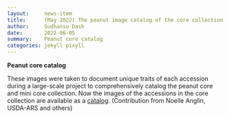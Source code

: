 ```yaml
---
layout:     news-item
title:      (May 2022) The peanut image catalog of the core collection is now available at PeanutBase.
author:     Sudhansu Dash
date:       2022-06-05
summary:    Peanut core catalog
categories: jekyll pixyll
---
```


**Peanut core catalog**

These images were taken to document unique traits of each accession during a large-scale project
to comprehensively catalog the peanut core and mini core collection.
Now the images of the accessions in the core collection are available as a
[catalog](https://peanutbase.org/germplasm/catalogs).
(Contribution from Noelle Anglin, USDA-ARS and others)

